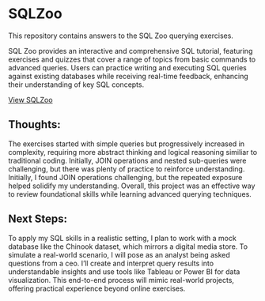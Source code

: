 # SQLZoo

This repository contains answers to the SQL Zoo querying exercises. <br/>

SQL Zoo provides an interactive and comprehensive SQL tutorial, featuring exercises and quizzes that cover a range of topics from basic commands to advanced queries. Users can practice writing and executing SQL queries against existing databases while receiving real-time feedback, enhancing their understanding of key SQL concepts. <br/>

[View SQLZoo](https://www.sqlzoo.net/wiki/SQL_Tutorial)


## Thoughts:
The exercises started with simple queries but progressively increased in complexity, requiring more abstract thinking and logical reasoning similiar to traditional coding. Initially, JOIN operations and nested sub-queries were challenging, but there was plenty of practice to reinforce understanding. Initially, I found JOIN operations challenging, but the repeated exposure helped solidify my understanding. Overall, this project was an effective way to review foundational skills while learning advanced querying techniques.


## Next Steps:
To apply my SQL skills in a realistic setting, I plan to work with a mock database like the Chinook dataset, which mirrors a digital media store. To simulate a real-world scenario, I will pose as an analyst being asked questions from a ceo. I’ll create and interpret query results into understandable insights and use tools like Tableau or Power BI for data visualization. This end-to-end process will mimic real-world projects, offering practical experience beyond online exercises.